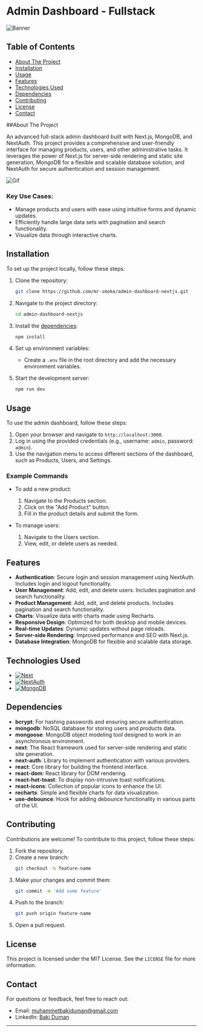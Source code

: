 # Admin Dashboard - Fullstack

![Banner](https://i.ibb.co/k2x7sYy/banner.png)

## Table of Contents

- [About The Project](#about)
- [Installation](#installation)
- [Usage](#usage)
- [Features](#features)
- [Technologies Used](#technologies)
- [Dependencies](#dependencies)
- [Contributing](#contributing)
- [License](#license)
- [Contact](#contact)

##About The Project

An advanced full-stack admin dashboard built with Next.js, MongoDB, and NextAuth. This project provides a comprehensive and user-friendly interface for managing products, users, and other administrative tasks. It leverages the power of Next.js for server-side rendering and static site generation, MongoDB for a flexible and scalable database solution, and NextAuth for secure authentication and session management.

![Gif](https://i.ibb.co/QJkmgYk/New-Project-Clipchampileyapld-ezgif-com-video-to-gif-converter.gif)

### Key Use Cases:

- Manage products and users with ease using intuitive forms and dynamic updates.
- Efficiently handle large data sets with pagination and search functionality.
- Visualize data through interactive charts.

## Installation

To set up the project locally, follow these steps:

1. Clone the repository:

   ```bash
   git clone https://github.com/mr-smoke/admin-dashboard-nextjs.git
   ```

2. Navigate to the project directory:

   ```bash
   cd admin-dashboard-nextjs
   ```

3. Install the [dependencies](#dependencies):

   ```bash
   npm install
   ```

4. Set up environment variables:

   - Create a `.env` file in the root directory and add the necessary environment variables.

5. Start the development server:
   ```bash
   npm run dev
   ```

## Usage

To use the admin dashboard, follow these steps:

1. Open your browser and navigate to `http://localhost:3000`.
2. Log in using the provided credentials (e.g., username: `admin`, password: `admin`).
3. Use the navigation menu to access different sections of the dashboard, such as Products, Users, and Settings.

### Example Commands

- To add a new product:

  1. Navigate to the Products section.
  2. Click on the "Add Product" button.
  3. Fill in the product details and submit the form.

- To manage users:
  1. Navigate to the Users section.
  2. View, edit, or delete users as needed.

## Features

- **Authentication**: Secure login and session management using NextAuth. Includes login and logout functionality.
- **User Management**: Add, edit, and delete users. Includes pagination and search functionality.
- **Product Management**: Add, edit, and delete products. Includes pagination and search functionality.
- **Charts**: Visualize data with charts made using Recharts.
- **Responsive Design**: Optimized for both desktop and mobile devices.
- **Real-time Updates**: Dynamic updates without page reloads.
- **Server-side Rendering**: Improved performance and SEO with Next.js.
- **Database Integration**: MongoDB for flexible and scalable data storage.

## Technologies Used

- [![Next][Next.js]][Next-url]
- [![NextAuth][NextAuth.js]][NextAuth-url]
- [![MongoDB][MongoDB]][Mongo-url]

## Dependencies

- **bcrypt**: For hashing passwords and ensuring secure authentication.
- **mongodb**: NoSQL database for storing users and products data.
- **mongoose**: MongoDB object modeling tool designed to work in an asynchronous environment.
- **next**: The React framework used for server-side rendering and static site generation.
- **next-auth**: Library to implement authentication with various providers.
- **react**: Core library for building the frontend interface.
- **react-dom**: React library for DOM rendering.
- **react-hot-toast**: To display non-intrusive toast notifications.
- **react-icons**: Collection of popular icons to enhance the UI.
- **recharts**: Simple and flexible charts for data visualization.
- **use-debounce**: Hook for adding debounce functionality in various parts of the UI.

## Contributing

Contributions are welcome! To contribute to this project, follow these steps:

1. Fork the repository.
2. Create a new branch:
   ```bash
   git checkout -b feature-name
   ```
3. Make your changes and commit them:
   ```bash
   git commit -m 'Add some feature'
   ```
4. Push to the branch:
   ```bash
   git push origin feature-name
   ```
5. Open a pull request.

## License

This project is licensed under the MIT License. See the `LICENSE` file for more information.

## Contact

For questions or feedback, feel free to reach out:

- Email: [muhammetbakiduman@gmail.com](mailto:muhammetbakiduman@gmail.com)
- LinkedIn: [Baki Duman](https://www.linkedin.com/in/muhammet-baki-duman-019451195/)

---

[Next.js]: https://img.shields.io/badge/next.js-000000?style=for-the-badge&logo=nextdotjs&logoColor=white
[Next-url]: https://nextjs.org/
[MongoDB]: https://img.shields.io/badge/mongodb-000000?style=for-the-badge&logo=mongodb&logoColor=white
[Mongo-url]: https://www.mongodb.com
[NextAuth.js]: https://img.shields.io/badge/nextauth-20232A?style=for-the-badge&logo=nextauth&logoColor=61DAFB
[NextAuth-url]: https://next-auth.js.org
